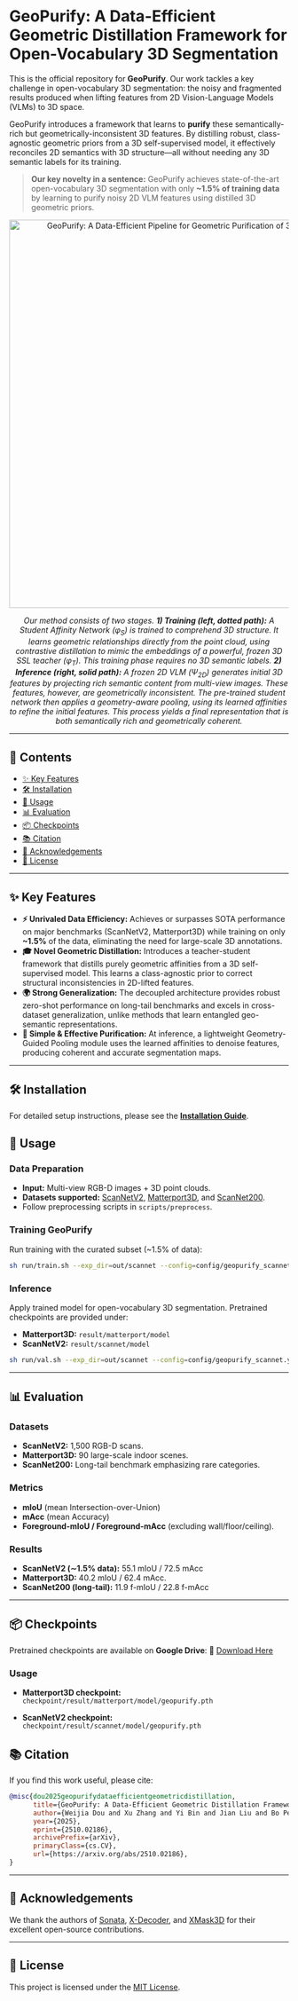 # GeoPurify: A Data-Efficient Geometric Distillation Framework for Open-Vocabulary 3D Segmentation

This is the official repository for **GeoPurify**. Our work tackles a key challenge in open-vocabulary 3D segmentation: the noisy and fragmented results produced when lifting features from 2D Vision-Language Models (VLMs) to 3D space.

GeoPurify introduces a framework that learns to **purify** these semantically-rich but geometrically-inconsistent 3D features. By distilling robust, class-agnostic geometric priors from a 3D self-supervised model, it effectively reconciles 2D semantics with 3D structure—all without needing any 3D semantic labels for its training.

> **Our key novelty in a sentence:** GeoPurify achieves state-of-the-art open-vocabulary 3D segmentation with only **\~1.5% of training data** by learning to purify noisy 2D VLM features using distilled 3D geometric priors.

<p align="center">
  <img src="assets/pipeline.png" alt="GeoPurify: A Data-Efficient Pipeline for Geometric Purification of 3D Semantic Features." width="700"/>
</p>
<p align="center">
  <em>Our method consists of two stages. <strong>1) Training (left, dotted path):</strong> A Student Affinity Network (φ<sub>S</sub>) is trained to comprehend 3D structure. It learns geometric relationships directly from the point cloud, using contrastive distillation to mimic the embeddings of a powerful, frozen 3D SSL teacher (φ<sub>T</sub>). This training phase requires no 3D semantic labels. <strong>2) Inference (right, solid path):</strong> A frozen 2D VLM (Ψ<sub>2D</sub>) generates initial 3D features by projecting rich semantic content from multi-view images. These features, however, are geometrically inconsistent. The pre-trained student network then applies a geometry-aware pooling, using its learned affinities to refine the initial features. This process yields a final representation that is both semantically rich and geometrically coherent.</em> 
</p>

---

## 📝 Contents

* [✨ Key Features](#-key-features)
* [🛠️ Installation](#️-installation)
* [🚀 Usage](#-usage)
* [📊 Evaluation](#-evaluation)
* [📦 Checkpoints](#-checkpoints)
* [📚 Citation](#-citation)
* [🙏 Acknowledgements](#-acknowledgements)
* [📜 License](#-license)

---

## ✨ Key Features

  * **⚡ Unrivaled Data Efficiency:** Achieves or surpasses SOTA performance on major benchmarks (ScanNetV2, Matterport3D) while training on only **\~1.5%** of the data, eliminating the need for large-scale 3D annotations.
  * **🎓 Novel Geometric Distillation:** Introduces a teacher-student framework that distills purely geometric affinities from a 3D self-supervised model. This learns a class-agnostic prior to correct structural inconsistencies in 2D-lifted features.
  * **🌍 Strong Generalization:** The decoupled architecture provides robust zero-shot performance on long-tail benchmarks and excels in cross-dataset generalization, unlike methods that learn entangled geo-semantic representations.
  * **🎯 Simple & Effective Purification:** At inference, a lightweight Geometry-Guided Pooling module uses the learned affinities to denoise features, producing coherent and accurate segmentation maps.


---

## 🛠️ Installation

For detailed setup instructions, please see the **[Installation Guide](docs/Install.md)**.

## 🚀 Usage

### Data Preparation

* **Input:** Multi-view RGB-D images + 3D point clouds.
* **Datasets supported:** [ScanNetV2](http://www.scan-net.org/), [Matterport3D](https://niessner.github.io/Matterport/), and [ScanNet200](https://kaldir.vc.in.tum.de/scannet_benchmark/).
* Follow preprocessing scripts in `scripts/preprocess`.

### Training GeoPurify

Run training with the curated subset (\~1.5% of data):

```bash
sh run/train.sh --exp_dir=out/scannet --config=config/geopurify_scannet.yaml
```

### Inference

Apply trained model for open-vocabulary 3D segmentation. Pretrained checkpoints are provided under:

* **Matterport3D:** `result/matterport/model`
* **ScanNetV2:** `result/scannet/model`

```bash
sh run/val.sh --exp_dir=out/scannet --config=config/geopurify_scannet.yaml --ckpt_name=geopurify.pth
```

---

## 📊 Evaluation

### Datasets

* **ScanNetV2:** 1,500 RGB-D scans.
* **Matterport3D:** 90 large-scale indoor scenes.
* **ScanNet200:** Long-tail benchmark emphasizing rare categories.

### Metrics

* **mIoU** (mean Intersection-over-Union)
* **mAcc** (mean Accuracy)
* **Foreground-mIoU / Foreground-mAcc** (excluding wall/floor/ceiling).

### Results

* **ScanNetV2 (∼1.5% data):** 55.1 mIoU / 72.5 mAcc
* **Matterport3D:** 40.2 mIoU / 62.4 mAcc.
* **ScanNet200 (long-tail):** 11.9 f-mIoU / 22.8 f-mAcc

---

## 📦 Checkpoints

Pretrained checkpoints are available on **Google Drive**:
🔗 [Download Here](https://drive.google.com/drive/folders/1eV2bbpSuQvnbr_A4tIOAh9b8Oo4a53Lb?usp=sharing)

### Usage

* **Matterport3D checkpoint:**
  `checkpoint/result/matterport/model/geopurify.pth`

* **ScanNetV2 checkpoint:**
  `checkpoint/result/scannet/model/geopurify.pth`


## 📚 Citation

If you find this work useful, please cite:

```bibtex
@misc{dou2025geopurifydataefficientgeometricdistillation,
      title={GeoPurify: A Data-Efficient Geometric Distillation Framework for Open-Vocabulary 3D Segmentation}, 
      author={Weijia Dou and Xu Zhang and Yi Bin and Jian Liu and Bo Peng and Guoqing Wang and Yang Yang and Heng Tao Shen},
      year={2025},
      eprint={2510.02186},
      archivePrefix={arXiv},
      primaryClass={cs.CV},
      url={https://arxiv.org/abs/2510.02186}, 
}
```

---

## 🙏 Acknowledgements

We thank the authors of [Sonata](https://github.com/facebookresearch/sonata), [X-Decoder](https://github.com/microsoft/X-Decoder), and [XMask3D](https://github.com/wangzy22/XMask3D) for their excellent open-source contributions.

---

## 📜 License

This project is licensed under the [MIT License](LICENSE).